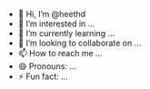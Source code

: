 - 👋 Hi, I’m @heethd
- 👀 I’m interested in ...
- 🌱 I’m currently learning ...
- 💞️ I’m looking to collaborate on ...
- 📫 How to reach me ...
- 😄 Pronouns: ...
- ⚡ Fun fact: ...

<!---
heethd/heethd is a ✨ special ✨ repository because its `README.md` (this file) appears on your GitHub profile.
You can click the Preview link to take a look at your changes.
--->
